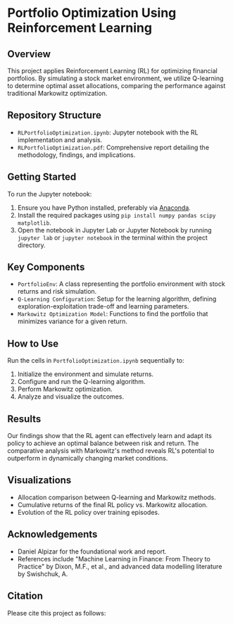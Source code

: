# Portfolio Optimization Using Reinforcement Learning

## Overview
This project applies Reinforcement Learning (RL) for optimizing financial portfolios. By simulating a stock market environment, we utilize Q-learning to determine optimal asset allocations, comparing the performance against traditional Markowitz optimization.

## Repository Structure
- `RLPortfolioOptimization.ipynb`: Jupyter notebook with the RL implementation and analysis.
- `RLPortfolioOptimization.pdf`: Comprehensive report detailing the methodology, findings, and implications.

## Getting Started
To run the Jupyter notebook:
1. Ensure you have Python installed, preferably via [Anaconda](https://www.anaconda.com/products/individual).
2. Install the required packages using `pip install numpy pandas scipy matplotlib`.
3. Open the notebook in Jupyter Lab or Jupyter Notebook by running `jupyter lab` or `jupyter notebook` in the terminal within the project directory.

## Key Components
- `PortfolioEnv`: A class representing the portfolio environment with stock returns and risk simulation.
- `Q-Learning Configuration`: Setup for the learning algorithm, defining exploration-exploitation trade-off and learning parameters.
- `Markowitz Optimization Model`: Functions to find the portfolio that minimizes variance for a given return.

## How to Use
Run the cells in `PortfolioOptimization.ipynb` sequentially to:
1. Initialize the environment and simulate returns.
2. Configure and run the Q-learning algorithm.
3. Perform Markowitz optimization.
4. Analyze and visualize the outcomes.

## Results
Our findings show that the RL agent can effectively learn and adapt its policy to achieve an optimal balance between risk and return. The comparative analysis with Markowitz's method reveals RL's potential to outperform in dynamically changing market conditions.

## Visualizations
- Allocation comparison between Q-learning and Markowitz methods.
- Cumulative returns of the final RL policy vs. Markowitz allocation.
- Evolution of the RL policy over training episodes.

## Acknowledgements
- Daniel Alpizar for the foundational work and report.
- References include "Machine Learning in Finance: From Theory to Practice" by Dixon, M.F., et al., and advanced data modelling literature by Swishchuk, A.

## Citation
Please cite this project as follows:
